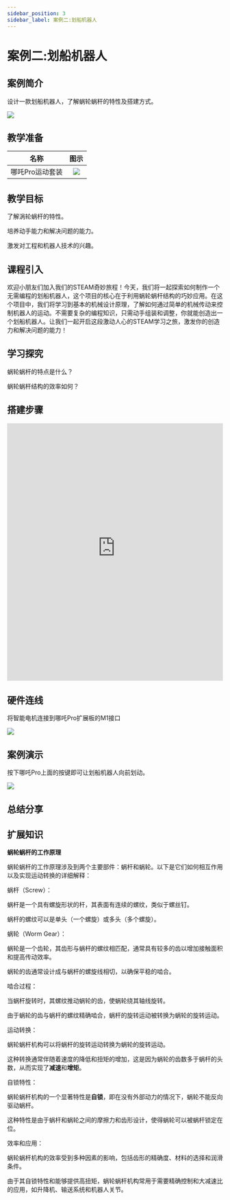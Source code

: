 ```yaml
---
sidebar_position: 3
sidebar_label: 案例二:划船机器人
---
```


# 案例二:划船机器人

## 案例简介

设计一款划船机器人，了解蜗轮蜗杆的特性及搭建方式。

![](https://wiki-media-ef.oss-cn-hongkong.aliyuncs.com/docs/microbit/building-blocks/nezha-pro-sports-kit/images/nezha-pro-sports-kit-case-02-01.png)

## 教学准备

|     名称     |            图示            |
| :----------: | :--------------------------: |
|   哪吒Pro运动套装   |   ![](https://wiki-media-ef.oss-cn-hongkong.aliyuncs.com/docs/microbit/building-blocks/nezha-pro-sports-kit/images/nezha-pro-sports-kit-01.png)  |

## 教学目标

了解涡轮蜗杆的特性。

培养动手能力和解决问题的能力。

激发对工程和机器人技术的兴趣。

## 课程引入

欢迎小朋友们加入我们的STEAM奇妙旅程！今天，我们将一起探索如何制作一个无需编程的划船机器人，这个项目的核心在于利用蜗轮蜗杆结构的巧妙应用。在这个项目中，我们将学习到基本的机械设计原理，了解如何通过简单的机械传动来控制机器人的运动。不需要复杂的编程知识，只需动手组装和调整，你就能创造出一个划船机器人。让我们一起开启这段激动人心的STEAM学习之旅，激发你的创造力和解决问题的能力！

## 学习探究

蜗轮蜗杆的特点是什么？

蜗轮蜗杆结构的效率如何？

## 搭建步骤

<embed src="https://wiki-media-ef.oss-cn-hongkong.aliyuncs.com/docs/microbit/building-blocks/nezha-pro-sports-kit/files/%E5%88%92%E8%88%B9%E6%9C%BA%E5%99%A8%E4%BA%BA.pdf" type="application/pdf" width="100%" height="600px" />

## 硬件连线

将智能电机连接到哪吒Pro扩展板的M1接口

![](https://wiki-media-ef.oss-cn-hongkong.aliyuncs.com/docs/microbit/building-blocks/nezha-pro-sports-kit/images/nezha-pro-sports-kit-case-01-02.png)

## 案例演示

按下哪吒Pro上面的按键即可让划船机器人向前划动。

![](https://wiki-media-ef.oss-cn-hongkong.aliyuncs.com/docs/microbit/building-blocks/nezha-pro-sports-kit/images/nezha-pro-sports-kit-case-02.gif)

## 总结分享



## 扩展知识


**蜗轮蜗杆的工作原理**

蜗轮蜗杆的工作原理涉及到两个主要部件：蜗杆和蜗轮。以下是它们如何相互作用以及实现运动转换的详细解释：

蜗杆（Screw）：

蜗杆是一个具有螺旋形状的杆，其表面有连续的螺纹，类似于螺丝钉。

蜗杆的螺纹可以是单头（一个螺旋）或多头（多个螺旋）。

蜗轮（Worm Gear）：

蜗轮是一个齿轮，其齿形与蜗杆的螺纹相匹配，通常具有较多的齿以增加接触面积和提高传动效率。

蜗轮的齿通常设计成与蜗杆的螺旋线相切，以确保平稳的啮合。

啮合过程：

当蜗杆旋转时，其螺纹推动蜗轮的齿，使蜗轮绕其轴线旋转。

由于蜗轮的齿与蜗杆的螺纹精确啮合，蜗杆的旋转运动被转换为蜗轮的旋转运动。

运动转换：

蜗轮蜗杆机构可以将蜗杆的旋转运动转换为蜗轮的旋转运动。

这种转换通常伴随着速度的降低和扭矩的增加，这是因为蜗轮的齿数多于蜗杆的头数，从而实现了**减速**和**增矩**。

自锁特性：

蜗轮蜗杆机构的一个显著特性是**自锁**，即在没有外部动力的情况下，蜗轮不能反向驱动蜗杆。

这种特性是由于蜗杆和蜗轮之间的摩擦力和齿形设计，使得蜗轮可以被蜗杆锁定在位。

效率和应用：

蜗轮蜗杆机构的效率受到多种因素的影响，包括齿形的精确度、材料的选择和润滑条件。

由于其自锁特性和能够提供高扭矩，蜗轮蜗杆机构常用于需要精确控制和大减速比的应用，如升降机、输送系统和机器人关节。
